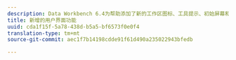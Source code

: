 ```yaml
---
description: Data Workbench 6.4为帮助添加了新的工作区图标、工具提示、初始屏幕和F1快捷键。
title: 新增的用户界面功能
uuid: cda1f15f-5a78-438d-b5a5-bf6573f0e0f4
translation-type: tm+mt
source-git-commit: aec1f7b14198cdde91f61d490a235022943bfedb

---
```




